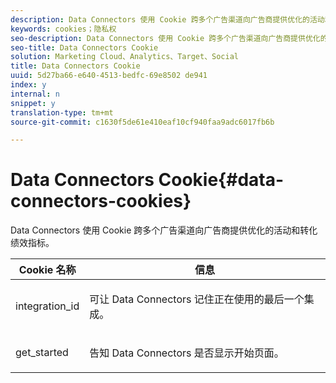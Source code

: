 ```yaml
---
description: Data Connectors 使用 Cookie 跨多个广告渠道向广告商提供优化的活动和转化绩效指标。
keywords: cookies；隐私权
seo-description: Data Connectors 使用 Cookie 跨多个广告渠道向广告商提供优化的活动和转化绩效指标。
seo-title: Data Connectors Cookie
solution: Marketing Cloud、Analytics、Target、Social
title: Data Connectors Cookie
uuid: 5d27ba66-e640-4513-bedfc-69e8502 de941
index: y
internal: n
snippet: y
translation-type: tm+mt
source-git-commit: c1630f5de61e410eaf10cf940faa9adc6017fb6b

---
```



# Data Connectors Cookie{#data-connectors-cookies}

Data Connectors 使用 Cookie 跨多个广告渠道向广告商提供优化的活动和转化绩效指标。

<table id="table_54B402C6E19C4A70B1E27BC9DFF776EB"> 
 <thead> 
  <tr> 
   <th colname="col1" class="entry"> Cookie 名称 </th> 
   <th colname="col2" class="entry"> 信息 </th> 
  </tr> 
 </thead>
 <tbody> 
  <tr> 
   <td colname="col1"> <p>integration_id </p> </td> 
   <td colname="col2"> <p>可让 Data Connectors 记住正在使用的最后一个集成。 </p> </td> 
  </tr> 
  <tr> 
   <td colname="col1"> <p>get_started </p> </td> 
   <td colname="col2"> <p>告知 Data Connectors 是否显示<span class="wintitle">开始</span>页面。 </p> </td> 
  </tr> 
 </tbody> 
</table>

